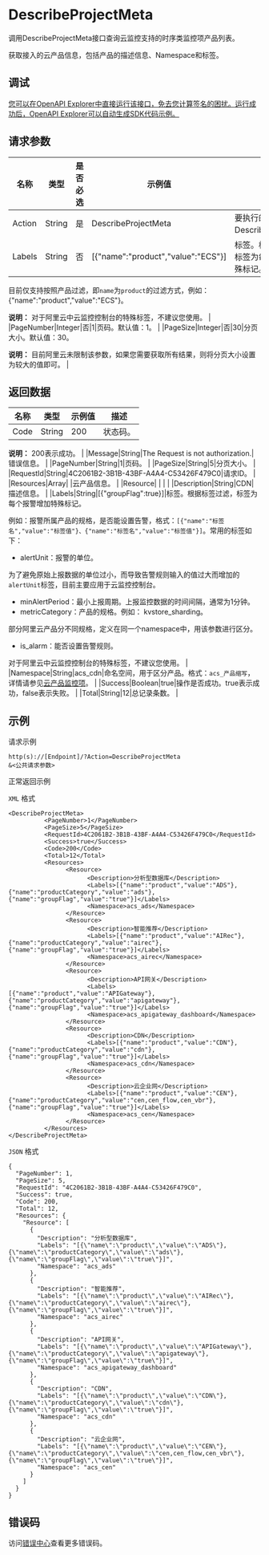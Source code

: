 # DescribeProjectMeta

调用DescribeProjectMeta接口查询云监控支持的时序类监控项产品列表。

获取接入的云产品信息，包括产品的描述信息、Namespace和标签。

## 调试

[您可以在OpenAPI Explorer中直接运行该接口，免去您计算签名的困扰。运行成功后，OpenAPI Explorer可以自动生成SDK代码示例。](https://api.aliyun.com/#product=Cms&api=DescribeProjectMeta&type=RPC&version=2019-01-01)

## 请求参数

|名称|类型|是否必选|示例值|描述|
|--|--|----|---|--|
|Action|String|是|DescribeProjectMeta|要执行的操作，取值：DescribeProjectMeta。 |
|Labels|String|否|\[\{"name":"product","value":"ECS"\}\]|标签。根据标签过滤，标签为每个报警增加特殊标记。

 目前仅支持按照产品过滤，即`name`为`product`的过滤方式，例如：\{"name":"product","value":"ECS"\}。

 **说明：** 对于阿里云中云监控控制台的特殊标签，不建议您使用。 |
|PageNumber|Integer|否|1|页码。默认值：1。 |
|PageSize|Integer|否|30|分页大小。默认值：30。

 **说明：** 目前阿里云未限制该参数，如果您需要获取所有结果，则将分页大小设置为较大的值即可。 |

## 返回数据

|名称|类型|示例值|描述|
|--|--|---|--|
|Code|String|200|状态码。

 **说明：** 200表示成功。 |
|Message|String|The Request is not authorization.|错误信息。 |
|PageNumber|String|1|页码。 |
|PageSize|String|5|分页大小。 |
|RequestId|String|4C2061B2-3B1B-43BF-A4A4-C53426F479C0|请求ID。 |
|Resources|Array| |云产品信息。 |
|Resource| | | |
|Description|String|CDN|描述信息。 |
|Labels|String|\[\{"groupFlag":true\}\]|标签。根据标签过滤，标签为每个报警增加特殊标记。

 例如：报警所属产品的规格，是否能设置告警，格式：`[{"name":"标签名","value":"标签值"}、{"name":"标签名","value":"标签值"}]​`。常用的标签如下：

 -   alertUnit：报警的单位。

为了避免原始上报数据的单位过小，而导致告警规则输入的值过大而增加的`alertUnit`标签，目前主要应用于云监控控制台。

-   minAlertPeriod：最小上报周期。上报监控数据的时间间隔，通常为1分钟。
-   metricCategory：产品的规格。例如： kvstore\_sharding。

部分阿里云产品分不同规格，定义在同一个namespace中，用该参数进行区分。

-   is\_alarm：能否设置告警规则。

对于阿里云中云监控控制台的特殊标签，不建议您使用。 |
|Namespace|String|acs\_cdn|命名空间，用于区分产品。格式：`acs_产品缩写`，详情请参见[云产品监控项](~~163515~~)。 |
|Success|Boolean|true|操作是否成功。true表示成功，false表示失败。 |
|Total|String|12|总记录条数。 |

## 示例

请求示例

```
http(s)://[Endpoint]/?Action=DescribeProjectMeta
&<公共请求参数>
```

正常返回示例

`XML` 格式

```
<DescribeProjectMeta>
		  <PageNumber>1</PageNumber>
		  <PageSize>5</PageSize>
		  <RequestId>4C2061B2-3B1B-43BF-A4A4-C53426F479C0</RequestId>
		  <Success>true</Success>
		  <Code>200</Code>
		  <Total>12</Total>
		  <Resources>
			    <Resource>
				      <Description>分析型数据库</Description>
				      <Labels>[{"name":"product","value":"ADS"},{"name":"productCategory","value":"ads"},{"name":"groupFlag","value":"true"}]</Labels>
				      <Namespace>acs_ads</Namespace>
			    </Resource>
			    <Resource>
				      <Description>智能推荐</Description>
				      <Labels>[{"name":"product","value":"AIRec"},{"name":"productCategory","value":"airec"},{"name":"groupFlag","value":"true"}]</Labels>
				      <Namespace>acs_airec</Namespace>
			    </Resource>
			    <Resource>
				      <Description>API网关</Description>
				      <Labels>[{"name":"product","value":"APIGateway"},{"name":"productCategory","value":"apigateway"},{"name":"groupFlag","value":"true"}]</Labels>
				      <Namespace>acs_apigateway_dashboard</Namespace>
			    </Resource>
			    <Resource>
				      <Description>CDN</Description>
				      <Labels>[{"name":"product","value":"CDN"},{"name":"productCategory","value":"cdn"},{"name":"groupFlag","value":"true"}]</Labels>
				      <Namespace>acs_cdn</Namespace>
			    </Resource>
			    <Resource>
				      <Description>云企业网</Description>
				      <Labels>[{"name":"product","value":"CEN"},{"name":"productCategory","value":"cen,cen_flow,cen_vbr"},{"name":"groupFlag","value":"true"}]</Labels>
				      <Namespace>acs_cen</Namespace>
			    </Resource>
		  </Resources>
</DescribeProjectMeta>
```

`JSON` 格式

```
{
  "PageNumber": 1,
  "PageSize": 5,
  "RequestId": "4C2061B2-3B1B-43BF-A4A4-C53426F479C0",
  "Success": true,
  "Code": 200,
  "Total": 12,
  "Resources": {
    "Resource": [
      {
        "Description": "分析型数据库",
        "Labels": "[{\"name\":\"product\",\"value\":\"ADS\"},{\"name\":\"productCategory\",\"value\":\"ads\"},{\"name\":\"groupFlag\",\"value\":\"true\"}]",
        "Namespace": "acs_ads"
      },
      {
        "Description": "智能推荐",
        "Labels": "[{\"name\":\"product\",\"value\":\"AIRec\"},{\"name\":\"productCategory\",\"value\":\"airec\"},{\"name\":\"groupFlag\",\"value\":\"true\"}]",
        "Namespace": "acs_airec"
      },
      {
        "Description": "API网关",
        "Labels": "[{\"name\":\"product\",\"value\":\"APIGateway\"},{\"name\":\"productCategory\",\"value\":\"apigateway\"},{\"name\":\"groupFlag\",\"value\":\"true\"}]",
        "Namespace": "acs_apigateway_dashboard"
      },
      {
        "Description": "CDN",
        "Labels": "[{\"name\":\"product\",\"value\":\"CDN\"},{\"name\":\"productCategory\",\"value\":\"cdn\"},{\"name\":\"groupFlag\",\"value\":\"true\"}]",
        "Namespace": "acs_cdn"
      },
      {
        "Description": "云企业网",
        "Labels": "[{\"name\":\"product\",\"value\":\"CEN\"},{\"name\":\"productCategory\",\"value\":\"cen,cen_flow,cen_vbr\"},{\"name\":\"groupFlag\",\"value\":\"true\"}]",
        "Namespace": "acs_cen"
      }
    ]
  }
}
```

## 错误码

访问[错误中心](https://error-center.aliyun.com/status/product/Cms)查看更多错误码。

